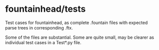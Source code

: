 # fountainhead/tests

Test cases for fountainhead, as complete .fountain files with expected
parse trees in corresponding .ftx.

Some of the files are substantial. Some are quite small, may be
clearer as individual test cases in a Test*.py file.
